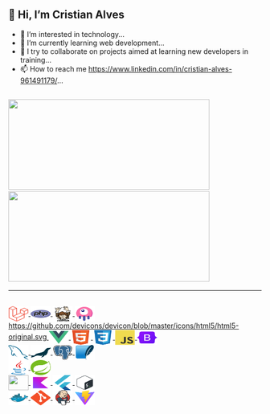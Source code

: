 ## 👋 Hi, I’m Cristian Alves
- 👀 I’m interested in technology...
- 🌱 I’m currently learning web development...
- 💞️ I try to collaborate on projects aimed at learning new developers in training...
- 📫 How to reach me https://www.linkedin.com/in/cristian-alves-961491179/...
  ##
<div>
  <a href="https://github.com/krittz">
  <img width="400px" height="180em" src="https://github-readme-stats.vercel.app/api?username=krittz&show_icons=true&theme=dracula&include_all_commits=true&count_private=true"/>
  <img width="400px" height="180em" src="https://github-readme-stats.vercel.app/api/top-langs/?username=krittz&layout=compact&langs_count=7&theme=dracula"/>
</div>
   <hr>
  <div style="display: inline_block"><br>
  
  <!-- BACKEND PHP -->
  <img align="center" alt="Laravel" height="30" width="40" src="https://github.com/devicons/devicon/blob/master/icons/laravel/laravel-original.svg">  
  <img align="center" alt="PHP" height="30" width="40" src="https://github.com/devicons/devicon/blob/master/icons/php/php-original.svg">
  <img align="center" alt="Composer" height="30" width="40" src="https://github.com/devicons/devicon/blob/master/icons/composer/composer-original.svg">
  <img align="center" alt="LiveWire" height="30" width="40" src="https://github.com/devicons/devicon/blob/master/icons/livewire/livewire-original.svg">  
  
  <br>
<!-- FRONTEND -->    
https://github.com/devicons/devicon/blob/master/icons/html5/html5-original.svg
  <img align="center" alt="VueJS" height="30" width="40" src="https://github.com/devicons/devicon/blob/master/icons/vuejs/vuejs-original.svg">  
  <img align="center" alt="HTML5" height="30" width="40" src="https://github.com/devicons/devicon/blob/master/icons/html5/html5-original.svg">  
  <img align="center" alt="CSS3" height="30" width="40" src="https://github.com/devicons/devicon/blob/master/icons/css3/css3-original.svg">
  <img align="center" alt="JS" height="30" width="40" src="https://github.com/devicons/devicon/blob/master/icons/javascript/javascript-original.svg">  
  <img align="center" alt="Bootstrap" height="30" width="40" src="https://github.com/devicons/devicon/blob/master/icons/bootstrap/bootstrap-original.svg">
  <br>

<!-- DATABASES -->
<img align="center" alt="MySQL" height="30" width="40" src="https://github.com/devicons/devicon/blob/master/icons/mysql/mysql-original.svg">
<img align="center" alt="MariaDB" height="30" width="40" src="https://github.com/devicons/devicon/blob/master/icons/mariadb/mariadb-original.svg">
<img align="center" alt="PostgreSQL" height="30" width="40" src="https://github.com/devicons/devicon/blob/master/icons/postgresql/postgresql-original.svg">
<img align="center" alt="SQLite" height="30" width="40" src="https://github.com/devicons/devicon/blob/master/icons/sqlite/sqlite-original.svg">
  <br>


<!-- ANOTHER BACKENDS -->
<img align="center" alt="Java" height="30" width="40" src="https://github.com/devicons/devicon/blob/master/icons/java/java-original.svg">  
<img align="center" alt="Spring" height="30" width="40" src="https://github.com/devicons/devicon/blob/master/icons/spring/spring-original.svg">  
  <br>
  
  <!-- MOBILE -->
<img align="center" alt="" height="30" width="40" src="">  
<img align="center" alt="" height="30" width="40" src="https://github.com/devicons/devicon/blob/master/icons/kotlin/kotlin-original.svg">  
<img align="center" alt="Flutter" height="30" width="40" src="https://github.com/devicons/devicon/blob/master/icons/flutter/flutter-original.svg">  
<img align="center" alt="Bash" height="30" width="40" src="https://github.com/devicons/devicon/blob/master/icons/bash/bash-original.svg">  
  
  <br>

<!-- ANOTHER FRAMEWORKS -->
<img align="center" alt="Docker" height="30" width="40" src="https://github.com/devicons/devicon/blob/master/icons/docker/docker-original.svg"> 
<img align="center" alt="GIT" height="30" width="40" src="https://github.com/devicons/devicon/blob/master/icons/git/git-original.svg">
<img align="center" alt="Jenkins" height="30" width="40" src="https://github.com/devicons/devicon/blob/master/icons/jenkins/jenkins-original.svg">
<img align="center" alt="Vite JS" height="30" width="40" src="https://github.com/devicons/devicon/blob/master/icons/vitejs/vitejs-original.svg">
 
</div>

  

